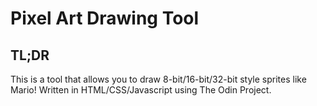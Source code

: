 # Pixel Art Drawing Tool

## TL;DR
This is a tool that allows you to draw 8-bit/16-bit/32-bit style sprites like Mario! Written in HTML/CSS/Javascript using The Odin Project.
